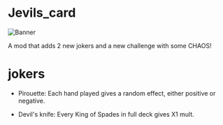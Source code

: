 # Jevils_card

![Banner](https://raw.githubusercontent.com/megathek/images/refs/heads/main/jonklers.png?token=GHSAT0AAAAAADHAKD7TFRAVOZCRB4ZIXIAS2DNKJHQ)

A mod that adds 2 new jokers and a new challenge with some CHAOS!

# jokers
- Pirouette: Each hand played gives a random effect, either positive or negative.

- Devil's knife: Every King of Spades in full deck gives X1 mult.
